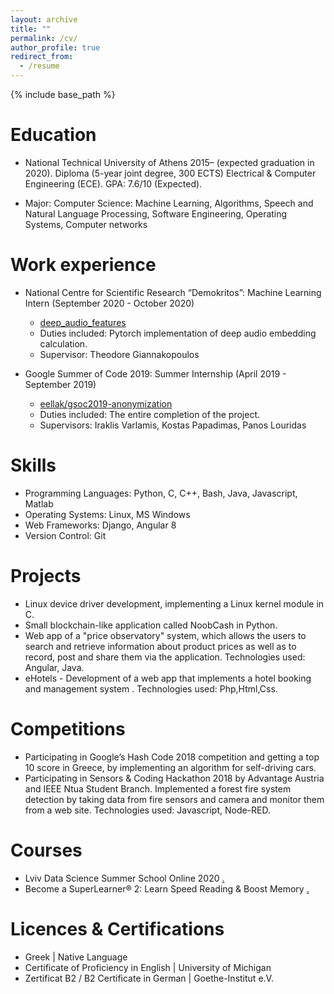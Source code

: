 ```yaml
---
layout: archive
title: ""
permalink: /cv/
author_profile: true
redirect_from:
  - /resume
---
```


{% include base_path %}


Education
=========
* National Technical University of Athens 2015– (expected graduation in 2020). Diploma (5-year joint
  degree, 300 ECTS) Electrical & Computer Engineering (ECE). GPA: 7.6/10 (Expected).
  
* Major: Computer Science: Machine Learning, Algorithms, Speech and Natural Language Processing,
Software Engineering, Operating Systems, Computer networks


Work experience
===============
* National Centre for Scientific Research “Demokritos”: Machine Learning Intern (September 2020 - October 2020)
  * [deep_audio_features](https://github.com/tyiannak/deep_audio_features)
  * Duties included: Pytorch implementation of deep audio embedding calculation.
  * Supervisor: Theodore Giannakopoulos

* Google Summer of Code 2019: Summer Internship (April 2019 - September 2019)
  * [eellak/gsoc2019-anonymization](https://github.com/eellak/gsoc2019-anonymization)
  * Duties included: The entire completion of the project.
  * Supervisors: Iraklis Varlamis, Kostas Papadimas, Panos Louridas
  
Skills
======
* Programming Languages: Python, C, C++, Bash, Java, Javascript, Matlab
* Operating Systems: Linux, MS Windows
* Web Frameworks: Django, Angular 8
* Version Control: Git

Projects
========
* Linux device driver development, implementing a Linux kernel module in C.
* Small blockchain-like application called NoobCash in Python.
* Web app of a "price observatory" system, which allows the users to search and retrieve information
about product prices as well as to record, post and share them via the application.
Technologies used: Angular, Java.
* eHotels - Development of a web app that implements a hotel booking and management
  system . Technologies used: Php,Html,Css.

Competitions
============
* Participating in Google’s Hash Code 2018 competition and getting a top 10
    score in Greece, by implementing an algorithm for self-driving cars. 
* Participating in Sensors & Coding Hackathon 2018 by Advantage Austria and IEEE Ntua Student Branch.
    Implemented a forest fire system detection by taking data from fire sensors and camera and
    monitor them from a web site. Technologies used: Javascript, Node-RED.

Courses
=======
* Lviv Data Science Summer School Online 2020 [.](https://apps.ucu.edu.ua/en/summerschool-ds/)
* Become a SuperLearner® 2: Learn Speed Reading & Boost Memory [.](https://www.udemy.com/course/become-a-superlearner-2-speed-reading-memory-accelerated-learning/)

Licences & Certifications
=========================
* Greek |
  Native Language
* Certificate of Proficiency in English |
    University of Michigan
* Zertificat B2 / B2 Certificate in German |
    Goethe-Institut e.V.

<!-- Publications
======
  <ul>{% for post in site.publications %}
    {% include archive-single-cv.html %}
  {% endfor %}</ul>
  
Talks
======
  <ul>{% for post in site.talks %}
    {% include archive-single-talk-cv.html %}
  {% endfor %}</ul>
  
Teaching
======
  <ul>{% for post in site.teaching %}
    {% include archive-single-cv.html %}
  {% endfor %}</ul>
  
Service and leadership
======
* Currently signed in to 43 different slack teams -->
